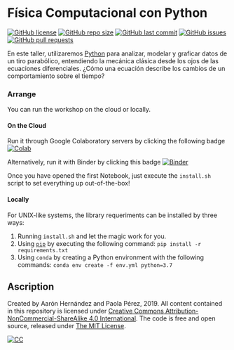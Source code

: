 # Física Computacional con Python
[![GitHub license](https://img.shields.io/github/license/ajcyucatan/fisica-python?style=popout-square)](https://github.com/ajcyucatan/fisica-python/blob/master/LICENSE)
[![GitHub repo size](https://img.shields.io/github/repo-size/ajcyucatan/fisica-python?style=popout-square)](https://github.com/ajcyucatan/fisica-python.git)
[![GitHub last commit](https://img.shields.io/github/last-commit/ajcyucatan/fisica-python?style=popout-square)](https://github.com/ajcyucatan/fisica-python/commits/master)
[![GitHub issues](https://img.shields.io/github/issues/ajcyucatan/fisica-python?style=popout-square)](https://github.com/ajcyucatan/fisica-python/issues)
[![GitHub pull requests](https://img.shields.io/github/issues-pr/ajcyucatan/fisica-python?style=popout-square)](https://github.com/ajcyucatan/fisica-python/pull)

En este taller, utilizaremos [Python](https://www.python.org/) para analizar, modelar y graficar datos de un tiro parabólico, entendiendo la mecánica clásica desde los ojos de las ecuaciones diferenciales. ¿Cómo una ecuación describe los cambios de un comportamiento sobre el tiempo?


### Arrange
You can run the workshop on the cloud or locally.

#### On the Cloud
Run it through Google Colaboratory servers by clicking the following badge
[![Colab](https://colab.research.google.com/assets/colab-badge.svg)](https://colab.research.google.com/github/ajcyucatan/fisica-python)

Alternatively, run it with Binder by clicking this badge
[![Binder](https://mybinder.org/badge_logo.svg)](https://mybinder.org/v2/gh/ajcyucatan/fisica-python/master)

Once you have opened the first Notebook, just execute the `install.sh` script to set everything up out-of-the-box!

#### Locally
For UNIX-like systems, the library requeriments can be installed by three ways:

  1. Running `install.sh` and let the magic work for you.
  2. Using [`pip`](pypi.org/project/pip) by executing the following command:
  ``` pip install -r requirements.txt ```
  3. Using `conda` by creating a Python environment with the following commands:
  ``` conda env create -f env.yml python=3.7 ```


## Ascription

Created by Aarón Hernández and Paola Pérez, 2019. All content contained in this repository is licensed under [Creative Commons Attribution-NonCommercial-ShareAlike 4.0 International](https://creativecommons.org/licenses/by-nc-sa/4.0 "CC BY-NC-SA 4.0"). The code is free and open source, released under [The MIT License](https://mit-license.org "The MIT License").

[![CC](http://forthebadge.com/images/badges/cc-nc-sa.svg)](https://creativecommons.org/licenses/by-nc-sa/4.0 "CC BY-NC-SA 4.0")
